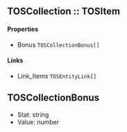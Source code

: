 ## TOSCollection :: TOSItem

#### Properties
- Bonus `TOSCollectionBonus[]`

#### Links
- Link_Items `TOSEntityLink[]`

## TOSCollectionBonus
- Stat: string
- Value: number